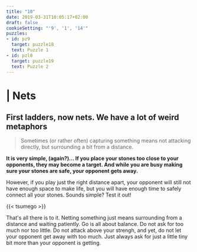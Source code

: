 ```yaml
---
title: "10"
date: 2019-03-31T10:05:17+02:00
draft: false
cookieSetting: "'9', '1', '14'"
puzzles:
- id: pz9
  target: puzzle18
  text: Puzzle 1
- id: pzl0
  target: puzzle19
  text: Puzzle 2
---
```


# | Nets
## First ladders, now nets. We have a lot of weird metaphors

> Sometimes (or rather often) capturing something means not attacking directly, but surrounding a bit from a distance.  

**It is very simple, (again?)... If you place your stones too close to your opponents, they may become a target. And while you are busy making sure your stones are safe, your opponent gets away.**

However, if you play just the right distance apart, your opponent will still not have enough space to make life, but you will have enough time to safely connect all your stones. Sounds simple? Test it out! 

{{< tsumego >}}

That's all there is to it. Netting something just means surrounding from a distance and waiting patiently. Go is all about balance. Do not ask for too much nor too little. Do not attack above your strengh, and yet, do not let your opponent get away with too much. Just always ask for just a little tiny bit more than your opponent is getting. 